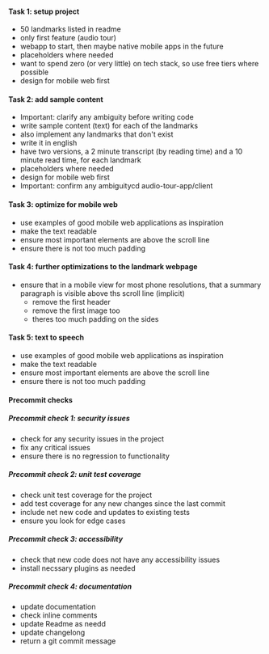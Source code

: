 #### Task 1: setup project
- 50 landmarks listed in readme
- only first feature (audio tour)
- webapp to start, then maybe native mobile apps in the future
- placeholders where needed
- want to spend zero (or very little) on tech stack, so use free tiers where possible
- design for mobile web first

#### Task 2: add sample content
- Important: clarify any ambiguity before writing code
- write sample content (text) for each of the landmarks
- also implement any landmarks that don't exist
- write it in english
- have two versions, a 2 minute transcript (by reading time) and a 10 minute read time, for each landmark
- placeholders where needed
- design for mobile web first
- Important: confirm any ambiguitycd audio-tour-app/client

#### Task 3: optimize for mobile web
- use examples of good mobile web applications as inspiration
- make the text readable
- ensure most important elements are above the scroll line
- ensure there is not too much padding

#### Task 4: further optimizations to the landmark webpage
- ensure that in a mobile view for most phone resolutions, that a summary paragraph is visible above ths scroll line (implicit)
    - remove the first header
    - remove the first image too
    - theres too much padding on the sides

#### Task 5: text to speech
- use examples of good mobile web applications as inspiration
- make the text readable
- ensure most important elements are above the scroll line
- ensure there is not too much padding

#### Precommit checks
##### Precommit check 1: security issues
- check for any security issues in the project
- fix any critical issues
- ensure there is no regression to functionality

##### Precommit check 2: unit test coverage
- check unit test coverage for the project
- add test coverage for any new changes since the last commit
- include net new code and updates to existing tests
- ensure you look for edge cases

##### Precommit check 3: accessibility
- check that new code does not have any accessibility issues
- install necssary plugins as needed

##### Precommit check 4: documentation
- update documentation
- check inline comments
- update Readme as needd
- update changelong
- return a git commit message